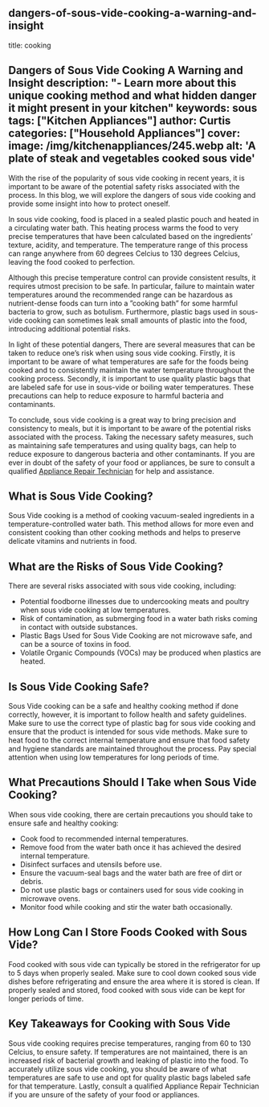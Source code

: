 
dangers-of-sous-vide-cooking-a-warning-and-insight
---
title: cooking

Dangers of Sous Vide Cooking A Warning and Insight
description: "- Learn more about this unique cooking method and what hidden danger it might present in your kitchen"
keywords: sous
tags: ["Kitchen Appliances"]
author: Curtis
categories: ["Household Appliances"]
cover: 
 image: /img/kitchenappliances/245.webp
 alt: 'A plate of steak and vegetables cooked sous vide'
---
With the rise of the popularity of sous vide cooking in recent years, it is important to be aware of the potential safety risks associated with the process. In this blog, we will explore the dangers of sous vide cooking and provide some insight into how to protect oneself.

In sous vide cooking, food is placed in a sealed plastic pouch and heated in a circulating water bath. This heating process warms the food to very precise temperatures that have been calculated based on the ingredients’ texture, acidity, and temperature. The temperature range of this process can range anywhere from 60 degrees Celcius to 130 degrees Celcius, leaving the food cooked to perfection.

Although this precise temperature control can provide consistent results, it requires utmost precision to be safe. In particular, failure to maintain water temperatures around the recommended range can be hazardous as nutrient-dense foods can turn into a ”cooking bath” for some harmful bacteria to grow, such as botulism. Furthermore, plastic bags used in sous-vide cooking can sometimes leak small amounts of plastic into the food, introducing additional potential risks.

In light of these potential dangers, There are several measures that can be taken to reduce one’s risk when using sous vide cooking. Firstly, it is important to be aware of what temperatures are safe for the foods being cooked and to consistently maintain the water temperature throughout the cooking process. Secondly, it is important to use quality plastic bags that are labeled safe for use in sous-vide or boiling water temperatures. These precautions can help to reduce exposure to harmful bacteria and contaminants.

To conclude, sous vide cooking is a great way to bring precision and consistency to meals, but it is important to be aware of the potential risks associated with the process. Taking the necessary safety measures, such as maintaining safe temperatures and using quality bags, can help to reduce exposure to dangerous bacteria and other contaminants. If you are ever in doubt of the safety of your food or appliances, be sure to consult a qualified [Appliance Repair Technician](./pages/appliance-repair-technicians) for help and assistance.

## What is Sous Vide Cooking?
Sous Vide cooking is a method of cooking vacuum-sealed ingredients in a temperature-controlled water bath. This method allows for more even and consistent cooking than other cooking methods and helps to preserve delicate vitamins and nutrients in food.

## What are the Risks of Sous Vide Cooking?
There are several risks associated with sous vide cooking, including:
- Potential foodborne illnesses due to undercooking meats and poultry when sous vide cooking at low temperatures.
- Risk of contamination, as submerging food in a water bath risks coming in contact with outside substances.
- Plastic Bags Used for Sous Vide Cooking are not microwave safe, and can be a source of toxins in food.
- Volatile Organic Compounds (VOCs) may be produced when plastics are heated.

## Is Sous Vide Cooking Safe?
Sous Vide cooking can be a safe and healthy cooking method if done correctly, however, it is important to follow health and safety guidelines. Make sure to use the correct type of plastic bag for sous vide cooking and ensure that the product is intended for sous vide methods. Make sure to heat food to the correct internal temperature and ensure that food safety and hygiene standards are maintained throughout the process. Pay special attention when using low temperatures for long periods of time.

## What Precautions Should I Take when Sous Vide Cooking?
When sous vide cooking, there are certain precautions you should take to ensure safe and healthy cooking:
- Cook food to recommended internal temperatures.
- Remove food from the water bath once it has achieved the desired internal temperature.
- Disinfect surfaces and utensils before use.
- Ensure the vacuum-seal bags and the water bath are free of dirt or debris.
- Do not use plastic bags or containers used for sous vide cooking in microwave ovens.
- Monitor food while cooking and stir the water bath occasionally.

## How Long Can I Store Foods Cooked with Sous Vide?
Food cooked with sous vide can typically be stored in the refrigerator for up to 5 days when properly sealed. Make sure to cool down cooked sous vide dishes before refrigerating and ensure the area where it is stored is clean. If properly sealed and stored, food cooked with sous vide can be kept for longer periods of time.

## Key Takeaways for Cooking with Sous Vide

Sous vide cooking requires precise temperatures, ranging from 60 to 130 Celcius, to ensure safety. If temperatures are not maintained, there is an increased risk of bacterial growth and leaking of plastic into the food. To accurately utilize sous vide cooking, you should be aware of what temperatures are safe to use and opt for quality plastic bags labeled safe for that temperature. Lastly, consult a qualified Appliance Repair Technician if you are unsure of the safety of your food or appliances.
